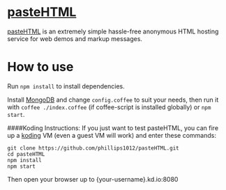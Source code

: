 [pasteHTML](http://pasteht.ml/)
=========
[pasteHTML](http://pasteht.ml/) is an extremely simple hassle-free anonymous HTML hosting service for web demos and markup messages.

How to use
=========
Run `npm install` to install dependencies.

Install [MongoDB](http://www.mongodb.org/) and change `config.coffee` to suit your needs, then run it with `coffee ./index.coffee` (if coffee-script is installed globally) or `npm start`.

####Koding Instructions:
If you just want to test pasteHTML, you can fire up a [koding](http://koding.com/) VM (even a guest VM will work) and enter these commands:

    git clone https://github.com/phillips1012/pasteHTML.git
    cd pasteHTML
    npm install
    npm start

Then open your browser up to {your-username}.kd.io:8080
